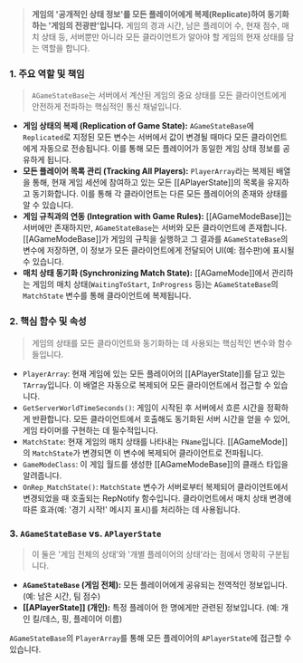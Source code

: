 > **게임의 '공개적인 상태 정보'를 모든 플레이어에게 복제(Replicate)하여 동기화하는 '게임의 전광판'입니다.** 게임의 경과 시간, 남은 플레이어 수, 현재 점수, 매치 상태 등, 서버뿐만 아니라 모든 클라이언트가 알아야 할 게임의 현재 상태를 담는 역할을 합니다.

### **1. 주요 역할 및 책임**
> `AGameStateBase`는 서버에서 계산된 게임의 중요 상태를 모든 클라이언트에게 안전하게 전파하는 핵심적인 통신 채널입니다.
* **게임 상태의 복제 (Replication of Game State):**
    `AGameStateBase`에 `Replicated`로 지정된 모든 변수는 서버에서 값이 변경될 때마다 모든 클라이언트에게 자동으로 전송됩니다. 이를 통해 모든 플레이어가 동일한 게임 상태 정보를 공유하게 됩니다.
* **모든 플레이어 목록 관리 (Tracking All Players):**
    `PlayerArray`라는 복제된 배열을 통해, 현재 게임 세션에 참여하고 있는 모든 [[APlayerState]]의 목록을 유지하고 동기화합니다. 이를 통해 각 클라이언트는 다른 모든 플레이어의 존재와 상태를 알 수 있습니다.
* **게임 규칙과의 연동 (Integration with Game Rules):**
    [[AGameModeBase]]는 서버에만 존재하지만, `AGameStateBase`는 서버와 모든 클라이언트에 존재합니다. [[AGameModeBase]]가 게임의 규칙을 실행하고 그 결과를 `AGameStateBase`의 변수에 저장하면, 이 정보가 모든 클라이언트에게 전달되어 UI(예: 점수판)에 표시될 수 있습니다.
* **매치 상태 동기화 (Synchronizing Match State):**
    [[AGameMode]]에서 관리하는 게임의 매치 상태(`WaitingToStart`, `InProgress` 등)는 `AGameStateBase`의 `MatchState` 변수를 통해 클라이언트에 복제됩니다.

### **2. 핵심 함수 및 속성**
> 게임의 상태를 모든 클라이언트와 동기화하는 데 사용되는 핵심적인 변수와 함수들입니다.
* `PlayerArray`:
    현재 게임에 있는 모든 플레이어의 [[APlayerState]]를 담고 있는 `TArray`입니다. 이 배열은 자동으로 복제되어 모든 클라이언트에서 접근할 수 있습니다.
* `GetServerWorldTimeSeconds()`:
    게임이 시작된 후 서버에서 흐른 시간을 정확하게 반환합니다. 모든 클라이언트에서 호출해도 동기화된 서버 시간을 얻을 수 있어, 게임 타이머를 구현하는 데 필수적입니다.
* `MatchState`:
    현재 게임의 매치 상태를 나타내는 `FName`입니다. [[AGameMode]]의 `MatchState`가 변경되면 이 변수에 복제되어 클라이언트로 전파됩니다.
* `GameModeClass`:
    이 게임 월드를 생성한 [[AGameModeBase]]의 클래스 타입을 알려줍니다.
* `OnRep_MatchState()`:
    `MatchState` 변수가 서버로부터 복제되어 클라이언트에서 변경되었을 때 호출되는 RepNotify 함수입니다. 클라이언트에서 매치 상태 변경에 따른 효과(예: '경기 시작!' 메시지 표시)를 처리하는 데 사용됩니다.

### **3. `AGameStateBase` vs. `APlayerState`**
> 이 둘은 '게임 전체의 상태'와 '개별 플레이어의 상태'라는 점에서 명확히 구분됩니다.
* **`AGameStateBase` (게임 전체):**
    모든 플레이어에게 공유되는 전역적인 정보입니다. (예: 남은 시간, 팀 점수)
* **[[APlayerState]] (개인):**
    특정 플레이어 한 명에게만 관련된 정보입니다. (예: 개인 킬/데스, 핑, 플레이어 이름)

`AGameStateBase`의 `PlayerArray`를 통해 모든 플레이어의 `APlayerState`에 접근할 수 있습니다.
